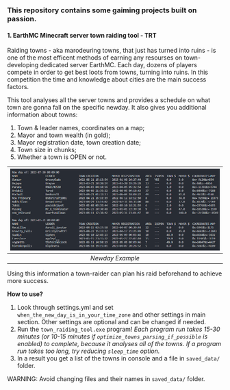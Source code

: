 ### This repository contains some gaiming projects built on passion. 
#### 1. EarthMC Minecraft server **town raiding tool - TRT**
Raiding towns - aka marodeuring towns, that just has turned into ruins - is one of the most efficent methods of earning any resourses on town-developing dedicated server EarthMC. Each day, dozens of players compete in order to get best loots from towns, turning into ruins. In this competition the time and knowledge about cities are the main success factors. 

This tool analyses all the server towns and provides a schedule on what town are gonna fall on the specific newday. It also gives you additional information about towns: 

1. Town & leader names, coordinates on a map; 
2. Mayor and town wealth (in gold); 
3. Mayor registration date, town creation date; 
4. Town size in chunks; 
5. Whether a town is OPEN or not.

| ![falling_towns.png](images/falling_towns.png) | 
|:--:| 
| *Newday Example* |

Using this information a town-raider can plan his raid beforehand to achieve more success.

**How to use?**

1. Look through settings.yml and set ```when_the_new_day_is_in_your_time_zone``` and other settings in main section. Other settings are optional and can be changed if needed. 
2. Run the ```town_raiding_tool.exe``` program! *Each program run takes 15-30 minutes (or 10-15 minutes if ```optimize_towns_parsing_if_possible``` is enabled) to complete, because it analyses all of the towns. If a program run takes too long, try reducing ```sleep_time``` option.*
3. In a result you get a list of the towns in console and a file in ```saved_data/``` folder.

WARNING: Avoid changing files and their names in ```saved_data/``` folder.